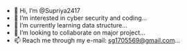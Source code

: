 - 👋 Hi, I’m @Supriya2417
- 👀 I’m interested in cyber security and coding...
- 🌱 I’m currently learning data structure...
- 💞️ I’m looking to collaborate on major project...
- 📫 Reach me through my e-mail: sg1705569@gmail.com...

<!---
Supriya2417/Supriya2417 is a ✨ special ✨ repository because its `README.md` (this file) appears on your GitHub profile.
You can click the Preview link to take a look at your changes.
--->
